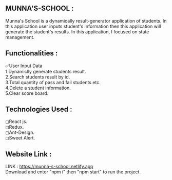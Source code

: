 ## MUNNA'S-SCHOOL : 
Munna's School is a dynamically result-generator application of students. In this application user inputs student's information then this application will generate the student's results. In this application, I focused on state management.


## Functionalities :
✅User Input Data <br />
1.Dynamiclly generate students result.<br />
2.Search students result by id.<br />
3.Total quantity of pass and fail students etc.<br />
4.Delete a student information.<br />
5.Clear score board.

## Technologies Used :
◻React js.<br />
◻Redux.<br />
◻Ant-Design.<br />
◻Sweet Alert.

## Website Link :
LINK : https://munna-s-school.netlify.app
<br>
Download and enter "npm i" then "npm start" to run the project.
